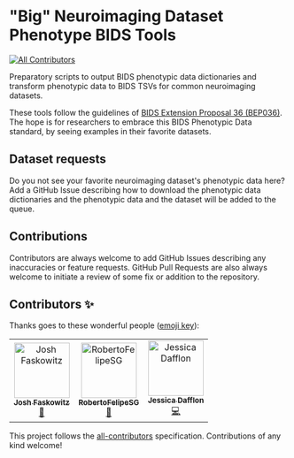 # "Big" Neuroimaging Dataset Phenotype BIDS Tools

<!-- ALL-CONTRIBUTORS-BADGE:START - Do not remove or modify this section -->
[![All Contributors](https://img.shields.io/badge/all_contributors-3-orange.svg?style=flat-square)](#contributors-)
<!-- ALL-CONTRIBUTORS-BADGE:END -->

Preparatory scripts to output BIDS phenotypic data dictionaries and transform phenotypic data to BIDS TSVs for common neuroimaging datasets.

These tools follow the guidelines of [BIDS Extension Proposal 36 (BEP036)](https://docs.google.com/document/d/1WTkfES8L0vItZVyyR68fc-9cO03jS-kCnMnw6602pbc/edit#heading=h.gjdgxs). The hope is for researchers to embrace this BIDS Phenotypic Data standard, by seeing examples in their favorite datasets.

## Dataset requests

Do you not see your favorite neuroimaging dataset's phenotypic data here? Add a GitHub Issue describing how to download the phenotypic data dictionaries and the phenotypic data and the dataset will be added to the queue.

## Contributions

Contributors are always welcome to add GitHub Issues describing any inaccuracies or feature requests. GitHub Pull Requests are also always welcome to initiate a review of some fix or addition to the repository.

## Contributors ✨

Thanks goes to these wonderful people ([emoji key](https://allcontributors.org/docs/en/emoji-key)):

<!-- ALL-CONTRIBUTORS-LIST:START - Do not remove or modify this section -->
<!-- prettier-ignore-start -->
<!-- markdownlint-disable -->
<table>
  <tbody>
    <tr>
      <td align="center"><a href="https://faskowit.github.io/"><img src="https://avatars.githubusercontent.com/u/3308660?v=4?s=100" width="100px;" alt="Josh Faskowitz"/><br /><sub><b>Josh Faskowitz</b></sub></a><br /><a href="#ideas-faskowit" title="Ideas, Planning, & Feedback">🤔</a></td>
      <td align="center"><a href="https://github.com/RobertoFelipeSG"><img src="https://avatars.githubusercontent.com/u/38394703?v=4?s=100" width="100px;" alt="RobertoFelipeSG"/><br /><sub><b>RobertoFelipeSG</b></sub></a><br /><a href="#ideas-RobertoFelipeSG" title="Ideas, Planning, & Feedback">🤔</a></td>
      <td align="center"><a href="https://jessicadafflon.github.io/"><img src="https://avatars.githubusercontent.com/u/10345440?v=4?s=100" width="100px;" alt="Jessica Dafflon"/><br /><sub><b>Jessica Dafflon</b></sub></a><br /><a href="https://github.com/ericearl/dataset-phenotypes/commits?author=JessyD" title="Code">💻</a></td>
    </tr>
  </tbody>
</table>

<!-- markdownlint-restore -->
<!-- prettier-ignore-end -->

<!-- ALL-CONTRIBUTORS-LIST:END -->

This project follows the [all-contributors](https://github.com/all-contributors/all-contributors) specification. Contributions of any kind welcome!

